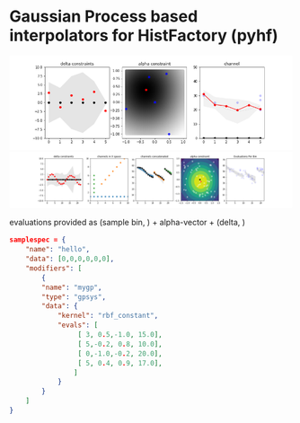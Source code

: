# Gaussian Process based interpolators for HistFactory (pyhf)

![Alt text](img/gpsys.png?raw=true "Title")
![Alt text](img/gpsys_multichannel.png?raw=true "Title")


evaluations provided as (sample bin, ) + alpha-vector + (delta, )

```json
samplespec = {
    "name": "hello",
    "data": [0,0,0,0,0,0],
    "modifiers": [
        {
        "name": "mygp",
        "type": "gpsys",
        "data": {
            "kernel": "rbf_constant",
            "evals": [
                 [ 3, 0.5,-1.0, 15.0],
                 [ 5,-0.2, 0.8, 10.0],
                 [ 0,-1.0,-0.2, 20.0],
                 [ 5, 0.4, 0.9, 17.0],
                ]
            }
        }
    ]
}
```

